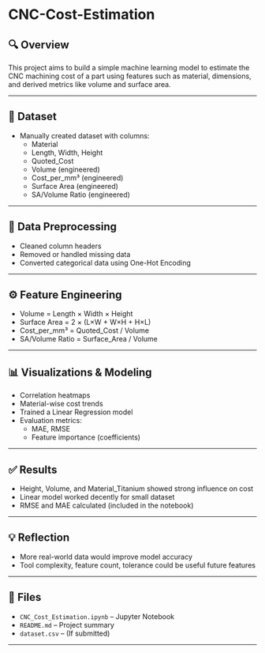 # CNC-Cost-Estimation


## 🔍 Overview
This project aims to build a simple machine learning model to estimate the CNC machining cost of a part using features such as material, dimensions, and derived metrics like volume and surface area.

---

## 📁 Dataset
- Manually created dataset with columns:
  - Material
  - Length, Width, Height
  - Quoted_Cost
  - Volume (engineered)
  - Cost_per_mm³ (engineered)
  - Surface Area (engineered)
  - SA/Volume Ratio (engineered)

---

## 🧼 Data Preprocessing
- Cleaned column headers
- Removed or handled missing data
- Converted categorical data using One-Hot Encoding

---

## ⚙️ Feature Engineering
- Volume = Length × Width × Height
- Surface Area = 2 × (L×W + W×H + H×L)
- Cost_per_mm³ = Quoted_Cost / Volume
- SA/Volume Ratio = Surface_Area / Volume

---

## 📊 Visualizations & Modeling
- Correlation heatmaps
- Material-wise cost trends
- Trained a Linear Regression model
- Evaluation metrics:
  - MAE, RMSE
  - Feature importance (coefficients)

---

## ✅ Results
- Height, Volume, and Material_Titanium showed strong influence on cost
- Linear model worked decently for small dataset
- RMSE and MAE calculated (included in the notebook)

---

## 💡 Reflection
- More real-world data would improve model accuracy
- Tool complexity, feature count, tolerance could be useful future features

---

## 📁 Files
- `CNC_Cost_Estimation.ipynb` – Jupyter Notebook
- `README.md` – Project summary
- `dataset.csv` – (If submitted)

---


